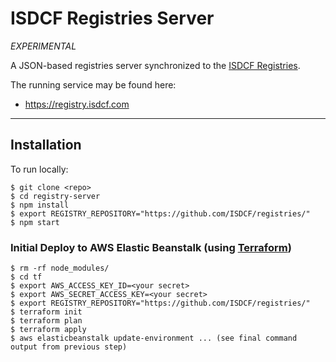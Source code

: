 ISDCF Registries Server
=======================

_EXPERIMENTAL_

A JSON-based registries server synchronized to the [ISDCF Registries](https://github.com/ISDCF/registries/).

The running service may be found here:

   * https://registry.isdcf.com

---

## Installation

To run locally:

```shell
$ git clone <repo>
$ cd registry-server
$ npm install
$ export REGISTRY_REPOSITORY="https://github.com/ISDCF/registries/"
$ npm start
```

### Initial Deploy to AWS Elastic Beanstalk (using [Terraform](https://www.terraform.io))

```shell
$ rm -rf node_modules/
$ cd tf
$ export AWS_ACCESS_KEY_ID=<your secret>
$ export AWS_SECRET_ACCESS_KEY=<your secret>
$ export REGISTRY_REPOSITORY="https://github.com/ISDCF/registries/"
$ terraform init
$ terraform plan
$ terraform apply
$ aws elasticbeanstalk update-environment ... (see final command output from previous step)
```

